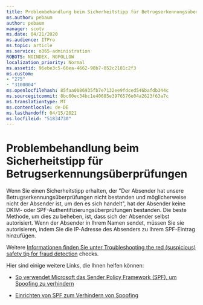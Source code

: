 ```yaml
---
title: Problembehandlung beim Sicherheitstipp für Betrugserkennungsüberprüfungen
ms.author: pebaum
author: pebaum
manager: scotv
ms.date: 04/21/2020
ms.audience: ITPro
ms.topic: article
ms.service: o365-administration
ROBOTS: NOINDEX, NOFOLLOW
localization_priority: Normal
ms.assetid: 96ebe3c5-66ea-4662-98b7-052c2181c2f3
ms.custom:
- "275"
- "3100004"
ms.openlocfilehash: 85faa0086935fb7e7132ee9fdced546bafdb344c
ms.sourcegitcommit: 8bc60ec34bc1e40685e3976576e04a2623f63a7c
ms.translationtype: MT
ms.contentlocale: de-DE
ms.lasthandoff: 04/15/2021
ms.locfileid: "51834730"
---
```

# <a name="troubleshooting-the-safety-tip-for-fraud-detection-checks"></a>Problembehandlung beim Sicherheitstipp für Betrugserkennungsüberprüfungen

Wenn Sie einen Sicherheitstipp erhalten, der "Der Absender hat unsere Betrugserkennungsüberprüfungen nicht bestanden und möglicherweise nicht der Absender ist, um den es sich handelt", hat der Absender keine DKIM- oder SPF-Authentifizierungsüberprüfungen bestanden. Die beste Methode, um dies zu beheben, ist, dass sich der Absender selbst autorisiert. Wenn der Absender in Ihrem Namen sendet, müssen Sie sie autorisieren, indem Sie die IP-Adresse des Absenders zu Ihrem SPF-Eintrag hinzufügen.
  
Weitere [Informationen finden Sie unter Troubleshooting the red (suspicious) safety tip for fraud detection](https://blogs.msdn.microsoft.com/tzink/2016/11/02/troubleshooting-the-red-suspicious-safety-tip-for-fraud-detection-checks/) checks.
  
Hier sind einige weitere Links, die Ihnen helfen können:
  
- [So verwendet Microsoft das Sender Policy Framework (SPF), um Spoofing zu verhindern](https://docs.microsoft.com/microsoft-365/security/office-365-security/how-office-365-uses-spf-to-prevent-spoofing)

- [Einrichten von SPF zum Verhindern von Spoofing](https://docs.microsoft.com/microsoft-365/security/office-365-security/set-up-spf-in-office-365-to-help-prevent-spoofing)
